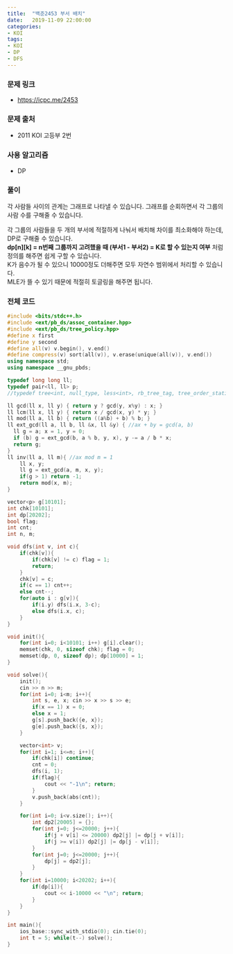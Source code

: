 ```yaml
---
title:  "백준2453 부서 배치"
date:   2019-11-09 22:00:00
categories:
- KOI
tags:
- KOI
- DP
- DFS
---
```


### 문제 링크
* https://icpc.me/2453

### 문제 출처
* 2011 KOI 고등부 2번

### 사용 알고리즘
* DP

### 풀이
각 사람들 사이의 관계는 그래프로 나타낼 수 있습니다. 그래프를 순회하면서 각 그룹의 사람 수를 구해줄 수 있습니다.

각 그룹의 사람들을 두 개의 부서에 적절하게 나눠서 배치해 차이를 최소화해야 하는데, DP로 구해줄 수 있습니다.<br>
**dp[n][k] = n번째 그룹까지 고려했을 때 (부서1 - 부서2) = K로 할 수 있는지 여부** 처럼 정의를 해주면 쉽게 구할 수 있습니다.<br>
K가 음수가 될 수 있으니 10000정도 더해주면 모두 자연수 범위에서 처리할 수 있습니다.<br>
MLE가 뜰 수 있기 때문에 적절히 토글링을 해주면 됩니다.

### 전체 코드
```cpp
#include <bits/stdc++.h>
#include <ext/pb_ds/assoc_container.hpp>
#include <ext/pb_ds/tree_policy.hpp>
#define x first
#define y second
#define all(v) v.begin(), v.end()
#define compress(v) sort(all(v)), v.erase(unique(all(v)), v.end())
using namespace std;
using namespace __gnu_pbds;

typedef long long ll;
typedef pair<ll, ll> p;
//typedef tree<int, null_type, less<int>, rb_tree_tag, tree_order_statistics_node_update> ordered_set;

ll gcd(ll x, ll y) { return y ? gcd(y, x%y) : x; }
ll lcm(ll x, ll y) { return x / gcd(x, y) * y; }
ll mod(ll a, ll b) { return ((a%b) + b) % b; }
ll ext_gcd(ll a, ll b, ll &x, ll &y) { //ax + by = gcd(a, b)
  ll g = a; x = 1, y = 0;
  if (b) g = ext_gcd(b, a % b, y, x), y -= a / b * x;
  return g;
}
ll inv(ll a, ll m){ //ax mod m = 1
    ll x, y;
    ll g = ext_gcd(a, m, x, y);
    if(g > 1) return -1;
    return mod(x, m);
}

vector<p> g[10101];
int chk[10101];
int dp[20202];
bool flag;
int cnt;
int n, m;

void dfs(int v, int c){
	if(chk[v]){
		if(chk[v] != c) flag = 1;
		return;
	}
	chk[v] = c;
	if(c == 1) cnt++;
	else cnt--;
	for(auto i : g[v]){
		if(i.y) dfs(i.x, 3-c);
		else dfs(i.x, c);
	}
}

void init(){
	for(int i=0; i<10101; i++) g[i].clear();
	memset(chk, 0, sizeof chk); flag = 0;
	memset(dp, 0, sizeof dp); dp[10000] = 1;
}

void solve(){
	init();
	cin >> n >> m;
	for(int i=0; i<m; i++){
		int s, e, x; cin >> x >> s >> e;
		if(x == 1) x = 0;
		else x = 1;
		g[s].push_back({e, x});
		g[e].push_back({s, x});
	}

	vector<int> v;
	for(int i=1; i<=n; i++){
		if(chk[i]) continue;
		cnt = 0;
		dfs(i, 1);
		if(flag){
			cout << "-1\n"; return;
		}
		v.push_back(abs(cnt));
	}

	for(int i=0; i<v.size(); i++){
		int dp2[20005] = {};
		for(int j=0; j<=20000; j++){
			if(j + v[i] <= 20000) dp2[j] |= dp[j + v[i]];
			if(j >= v[i]) dp2[j] |= dp[j - v[i]];
		}
		for(int j=0; j<=20000; j++){
			dp[j] = dp2[j];
		}
	}
	for(int i=10000; i<20202; i++){
		if(dp[i]){
			cout << i-10000 << "\n"; return;
		}
	}
}

int main(){
	ios_base::sync_with_stdio(0); cin.tie(0);
	int t = 5; while(t--) solve();
}
```
